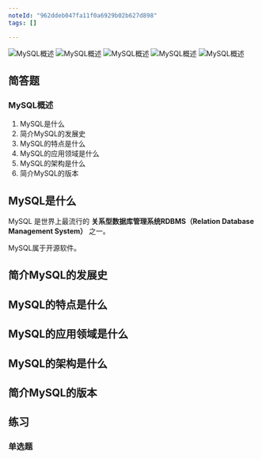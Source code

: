 ```yaml
---
noteId: "962ddeb047fa11f0a6929b02b627d898"
tags: []

---
```

![MySQL概述](../images/019.jpeg)
![MySQL概述](../images/020.jpeg)
![MySQL概述](../images/021.jpeg)
![MySQL概述](../images/022.jpeg)
![MySQL概述](../images/023.jpeg)

## 简答题
### MySQL概述
1. MySQL是什么
2. 简介MySQL的发展史
3. MySQL的特点是什么
4. MySQL的应用领域是什么
5. MySQL的架构是什么
6. 简介MySQL的版本


## MySQL是什么
MySQL 是世界上最流行的 **关系型数据库管理系统RDBMS（Relation Database Management System）** 之一。

MySQL属于开源软件。


## 简介MySQL的发展史
## MySQL的特点是什么
## MySQL的应用领域是什么
## MySQL的架构是什么
## 简介MySQL的版本

## 练习
### 单选题